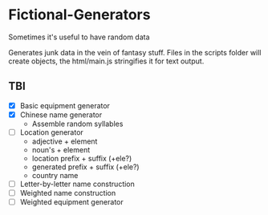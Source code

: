 # Fictional-Generators
Sometimes it's useful to have random data

Generates junk data in the vein of fantasy stuff.
Files in the scripts folder will create objects, the html/main.js stringifies it for text output.

## TBI ##
- [x] Basic equipment generator
- [x] Chinese name generator
  * Assemble random syllables
- [ ] Location generator
  * adjective + element
  * noun's + element
  * location prefix + suffix (+ele?)
  * generated prefix + suffix (+ele?)
  * country name
- [ ] Letter-by-letter name construction
- [ ] Weighted name construction
- [ ] Weighted equipment generator
